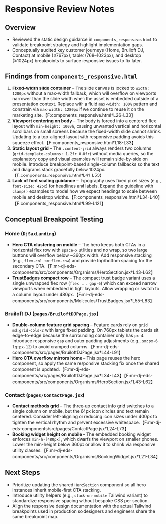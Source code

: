 # Responsive Review Notes

## Overview
- Reviewed the static design guidance in `components_responsive.html` to validate breakpoint strategy and highlight implementation gaps.
- Conceptually audited key customer journeys (Home, Bruiloft DJ, Contact) at mobile (≤767px), tablet (768–1023px), and desktop (≥1024px) breakpoints to surface responsive issues to fix later.

## Findings from `components_responsive.html`
1. **Fixed-width slide container** – The slide canvas is locked to `width: 1280px` without a max-width fallback, which will overflow on viewports narrower than the slide width when the asset is embedded outside of a presentation context. Replace with a fluid `max-width: 100%` pattern and constrain via `max-width: 1280px` if we continue to reuse it on the marketing site.【F:components_responsive.html†L26-L33】
2. **Viewport centering on body** – The body is forced into a centered flex layout with `min-height: 100vh`, causing unwanted vertical and horizontal scrollbars on small screens because the fixed-width slide cannot shrink. Updating to a top-aligned layout with responsive padding avoids this squeeze effect.【F:components_responsive.html†L18-L33】
3. **Static layout grid** – The `.content-grid` always renders two columns (`grid-template-columns: 1.2fr 0.8fr`) without media queries, so the explanatory copy and visual examples will remain side-by-side on mobile. Introduce breakpoint-based single-column fallbacks so the text and diagrams stack gracefully below 1024px.【F:components_responsive.html†L41-L53】
4. **Lack of font scaling guidance** – Typography uses fixed pixel sizes (e.g., `font-size: 42px`) for headlines and labels. Expand the guideline with `clamp()` examples to model how we expect headings to scale between mobile and desktop widths.【F:components_responsive.html†L34-L40】【F:components_responsive.html†L99-L121】

## Conceptual Breakpoint Testing

### Home (`DjSaxLanding`)
- **Hero CTA clustering on mobile** – The hero keeps both CTAs in a horizontal flex row with `space-x` utilities and no wrap, so two large buttons will overflow below ~360px width. Add responsive stacking (e.g., `flex-col sm:flex-row`) and provide top/bottom spacing for the secondary CTA.【F:mr-dj-eds-components/src/components/Organisms/HeroSection.jsx†L43-L62】
- **TrustBadges compact row** – The compact trust badge variant uses a single unwrapped flex row (`flex ... gap-6`) which can exceed narrow viewports when embedded in tight layouts. Allow wrapping or switch to a column layout under 480px.【F:mr-dj-eds-components/src/components/Molecules/TrustBadges.jsx†L55-L83】

### Bruiloft DJ (`pages/BruiloftDJPage.jsx`)
- **Double-column feature grid spacing** – Feature cards rely on `grid md:grid-cols-2` with large fixed padding. On 768px tablets the cards sit edge-to-edge because the surrounding container only has `px-4`. Introduce responsive `gap` and outer padding adjustments (e.g., `sm:px-6 lg:px-12`) to avoid cramped columns.【F:mr-dj-eds-components/src/pages/BruiloftDJPage.jsx†L44-L91】
- **Hero CTA overflow mirrors home** – This page reuses the hero component, so apply the same responsive stacking fix once the shared component is updated.【F:mr-dj-eds-components/src/pages/BruiloftDJPage.jsx†L34-L43】【F:mr-dj-eds-components/src/components/Organisms/HeroSection.jsx†L43-L62】

### Contact (`pages/ContactPage.jsx`)
- **Contact methods grid** – The three-up contact info grid switches to a single column on mobile, but the 64px icon circles and text remain centered. Consider left-aligning or reducing icon sizes under 400px to tighten the vertical rhythm and prevent excessive whitespace.【F:mr-dj-eds-components/src/pages/ContactPage.jsx†L24-L73】
- **Booking widget height on mobile** – The embedded booking widget enforces `min-h-[480px]`, which dwarfs the viewport on smaller phones. Lower the min-height below 360px or allow it to shrink via responsive utility classes.【F:mr-dj-eds-components/src/components/Organisms/BookingWidget.jsx†L21-L34】

## Next Steps
- Prioritize updating the shared `HeroSection` component so all hero instances inherit mobile-first CTA stacking.
- Introduce utility helpers (e.g., `stack-on-mobile` Tailwind variant) to standardize responsive spacing without bespoke CSS per section.
- Align the responsive design documentation with the actual Tailwind breakpoints used in production so designers and engineers share the same breakpoint map.
